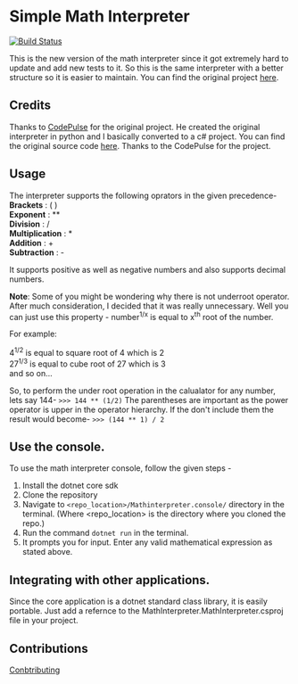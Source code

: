 # Simple Math Interpreter

[![Build Status](https://github.com/CoolDeveloper101/simple-math-interpreter/workflows/Build/badge.svg)](https://github.com/CoolDeveloper101/simple-math-interpreter/actions)

This is the new version of the math interpreter since it got extremely hard to update and add new tests to it. So this is the same interpreter with a better structure so it is easier to maintain. You can find the original project [here](https://gitlab.com/CoolDeveloper101/math-interpreter).

## Credits
Thanks to [CodePulse](https://www.youtube.com/channel/UCUVahoidFA7F3Asfvamrm7w) for the original project.
He created the original interpreter in python and I basically converted to a c# project.
You can find the original source code [here](https://github.com/davidcallanan/py-simple-math-interpreter).
Thanks to the CodePulse for the project.

## Usage

The interpreter supports the following oprators in the given precedence-<br>
**Brackets** : ( )<br>
**Exponent** : \*\*<br>
**Division** : /<br>
**Multiplication** : \*<br>
**Addition** : +<br>
**Subtraction** : -<br>

It supports positive as well as negative numbers and also supports decimal numbers.

**Note**: Some of you might be wondering why there is not underroot operator.
After much consideration, I decided that it was really unnecessary.
Well you can just use this property -
number<sup>1/x</sup> is equal to x<sup>th</sup> root of the number.

For example:

4<sup>1/2</sup> is equal to square root of 4 which is 2<br>
27<sup>1/3</sup> is equal to cube root of 27 which is 3<br>
and so on...

So, to perform the under root operation in the calualator for any number, lets say 144-
`>>> 144 ** (1/2)`
The parentheses are important as the power operator is upper in the operator hierarchy. If the don't include them the result would become-
`>>> (144 ** 1) / 2`

## Use the console.
To use the math interpreter console, follow the given steps -

1. Install the dotnet core sdk
2. Clone the repository
3. Navigate to `<repo_location>/Mathinterpreter.console/` directory in the terminal. (Where <repo_location> is the directory where you cloned the repo.)
4. Run the command `dotnet run` in the terminal.
5. It prompts you for input. Enter any valid mathematical expression as stated above.

## Integrating with other applications.
Since the core application is a dotnet standard class library, it is easily portable. Just add a refernce to the MathInterpreter.MathInterpreter.csproj file in your project.

## Contributions

[Conbtributing](https://github.com/CoolDeveloper101/simple-math-interpreter/blob/master/CONTRIBUTING.md)